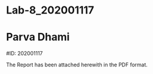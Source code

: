 # Lab-8_202001117

# Parva Dhami

#ID: 202001117

The Report has been attached herewith in the PDF format.
